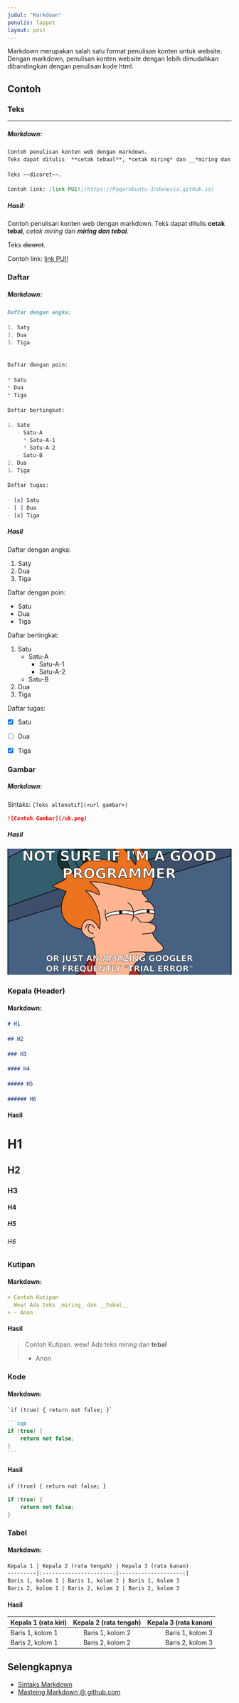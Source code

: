 ```yaml
---
judul: "Markdown"
penulis: lappet
layout: post
---
```


Markdown merupakan salah satu format penulisan konten untuk website.
Dengan markdown, penulisan konten website dengan lebih dimudahkan dibandingkan dengan penulisan kode html.


## Contoh

### Teks
---

##### Markdown:

```markdown
Contoh penulisan konten web dengan markdown.
Teks dapat ditulis  **cetak tebaal**, *cetak miring* dan __*miring dan tebal*__.

Teks ~~dicoret~~.

Contoh link: [link PUI!](https://PagarUbuntu-Indonesia.github.io)
```

##### Hasil:

Contoh penulisan konten web dengan markdown.
Teks dapat ditulis  **cetak tebal**, *cetak miring* dan __*miring dan tebal*__.

Teks ~~dicoret~~.

Contoh link: [link PUI!](https://PagarUbuntu-Indonesia.github.io)


### Daftar

##### Markdown:

```markdown
Daftar dengan angka:

1. Saty
2. Dua
3. Tiga


Daftar dengan poin:

* Satu
* Dua
* Tiga

Daftar bertingkat:

1. Satu
   - Satu-A
     * Satu-A-1
     * Satu-A-2
   - Satu-B
2. Dua
3. Tiga

Daftar tugas:

- [x] Satu
- [ ] Dua
- [x] Tiga
```

##### Hasil

Daftar dengan angka:

1. Saty
2. Dua
3. Tiga


Daftar dengan poin:

* Satu
* Dua
* Tiga

Daftar bertingkat:

1. Satu
   - Satu-A
     * Satu-A-1
     * Satu-A-2
   - Satu-B
2. Dua
3. Tiga

Daftar tugas:

- [x] Satu
- [ ] Dua
- [x] Tiga


### Gambar

##### Markdown:

Sintaks: `[Teks altenatif](<url gambar>)`

```markdown
![Contoh Gambar](/ok.png)
```

##### Hasil

![Contoh Gambar](/ok.png)


### Kepala (Header)

#### Markdown:

```markdown
# H1

## H2

### H3

#### H4

##### H5

###### H6
```

#### Hasil

# H1

## H2

### H3

#### H4

##### H5

###### H6


### Kutipan

#### Markdown:

```markdown
> Contoh Kutipan
  Wew! Ada teks _miring_ dan __tebal__
> - Anon
```

#### Hasil

> Contoh Kutipan. 
  wew! Ada teks _miring_ dan __tebal__
> - Anon


### Kode

#### Markdown:

`` `if (true) { return not false; }` ``

````markdown
```cpp
if (true) {
    return not false;
}
```
````

#### Hasil

`if (true) { return not false; }`

```cpp
if (true) {
    return not false;
}
```


### Tabel

#### Markdown:

```markdown
Kepala 1 | Kepala 2 (rata tengah) | Kepala 3 (rata kanan)
---------|:----------------------:|--------------------:|
Baris 1, kolom 1 | Baris 1, kolom 2 | Baris 1, kolom 3
Baris 2, kolom 1 | Baris 2, kolom 2 | Baris 2, kolom 3
```

#### Hasil

Kepala 1 (rata kiri) | Kepala 2 (rata tengah) | Kepala 3 (rata kanan)
---------------------|:----------------------:|-----------------------:|
Baris 1, kolom 1 | Baris 1, kolom 2 | Baris 1, kolom 3
Baris 2, kolom 1 | Baris 2, kolom 2 | Baris 2, kolom 3


## Selengkapnya

* [Sintaks Markdown](https://daringfireball.net/projects/markdown/syntax)
* [Masteing Markdown @ github.com](https://guides.github.com/features/mastering-markdown/)